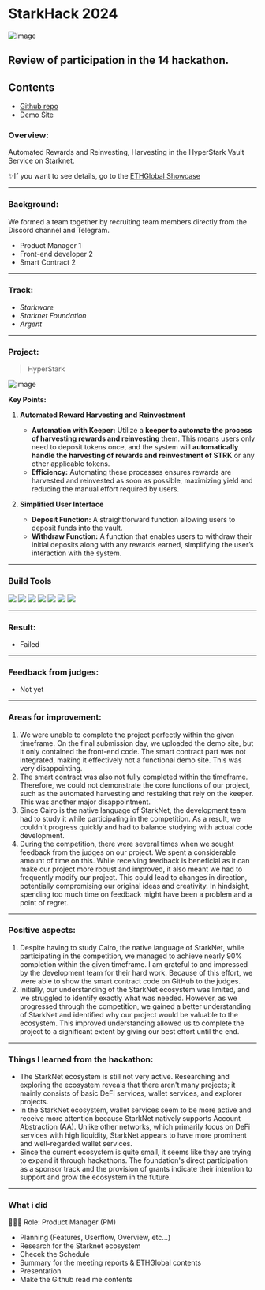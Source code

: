 # StarkHack 2024
![image](https://github.com/Joseph-hackathon/hackathon/assets/144579614/ba22f254-2d8c-4783-bb34-6772f83e9436)

## Review of participation in the 14 hackathon.

## Contents
- [Github repo](https://github.com/linnnnnnh/HyperStark)
- [Demo Site](https://hyper-stark.vercel.app/)

### Overview:
Automated Rewards and Reinvesting, Harvesting in the HyperStark Vault Service on Starknet.

✨If you want to see details, go to the [ETHGlobal Showcase](https://ethglobal.com/showcase/hyperstark-0gqvb)

---
### Background:
We formed a team together by recruiting team members directly from the Discord channel and Telegram.
- Product Manager 1
- Front-end developer 2
- Smart Contract 2

---
### Track:

- *Starkware*
- *Starknet Foundation*
- *Argent*

---
### Project:
> HyperStark

![image](https://github.com/Joseph-hackathon/hackathon/assets/144579614/77cb8af3-b64e-48f0-9feb-58f7304eb11e)

**Key Points:**
1) **Automated Reward Harvesting and Reinvestment**
   - **Automation with Keeper:** Utilize a **keeper to automate the process of harvesting rewards and reinvesting** them. This means users only need to deposit tokens once, and the system will **automatically handle the harvesting of rewards and reinvestment of STRK** or any other applicable tokens.
   - **Efficiency:** Automating these processes ensures rewards are harvested and reinvested as soon as possible, maximizing yield and reducing the manual effort required by users.

3) **Simplified User Interface**
   - **Deposit Function:** A straightforward function allowing users to deposit funds into the vault.
   - **Withdraw Function:** A function that enables users to withdraw their initial deposits along with any rewards earned, simplifying the user’s interaction with the system.

---
### Build Tools
<img src="https://img.shields.io/badge/Typescript-3178C6?style=flat&logo=typescript&logoColor=white"/> <img src="https://img.shields.io/badge/Go-00ADD8?style=flat&logo=go&logoColor=white"/> <img src="https://img.shields.io/badge/JavaScript-F7DF1E?style=flat&logo=javascript&logoColor=white"/> <img src="https://img.shields.io/badge/Next.js-ffffff?style=flat&logo=nextdotjs&logoColor=black"/> <img src="https://img.shields.io/badge/React-61DAFB?style=flat&logo=react&logoColor=white"/> <img src="https://img.shields.io/badge/Solidity-363636?style=flat&logo=solidity&logoColor=white"/> <img src="https://img.shields.io/badge/Web3.js-F16822?style=flat&logo=web3dotjs&logoColor=white"/>

---
### Result:
- Failed

---
### Feedback from judges:
- Not yet

---
### Areas for improvement:
1) We were unable to complete the project perfectly within the given timeframe. On the final submission day, we uploaded the demo site, but it only contained the front-end code. The smart contract part was not integrated, making it effectively not a functional demo site. This was very disappointing.
2) The smart contract was also not fully completed within the timeframe. Therefore, we could not demonstrate the core functions of our project, such as the automated harvesting and restaking that rely on the keeper. This was another major disappointment.
3) Since Cairo is the native language of StarkNet, the development team had to study it while participating in the competition. As a result, we couldn't progress quickly and had to balance studying with actual code development.
4) During the competition, there were several times when we sought feedback from the judges on our project. We spent a considerable amount of time on this. While receiving feedback is beneficial as it can make our project more robust and improved, it also meant we had to frequently modify our project. This could lead to changes in direction, potentially compromising our original ideas and creativity. In hindsight, spending too much time on feedback might have been a problem and a point of regret.

---
### Positive aspects:
1) Despite having to study Cairo, the native language of StarkNet, while participating in the competition, we managed to achieve nearly 90% completion within the given timeframe. I am grateful to and impressed by the development team for their hard work. Because of this effort, we were able to show the smart contract code on GitHub to the judges.
2) Initially, our understanding of the StarkNet ecosystem was limited, and we struggled to identify exactly what was needed. However, as we progressed through the competition, we gained a better understanding of StarkNet and identified why our project would be valuable to the ecosystem. This improved understanding allowed us to complete the project to a significant extent by giving our best effort until the end.

---
### Things I learned from the hackathon:
- The StarkNet ecosystem is still not very active. Researching and exploring the ecosystem reveals that there aren't many projects; it mainly consists of basic DeFi services, wallet services, and explorer projects.
- In the StarkNet ecosystem, wallet services seem to be more active and receive more attention because StarkNet natively supports Account Abstraction (AA). Unlike other networks, which primarily focus on DeFi services with high liquidity, StarkNet appears to have more prominent and well-regarded wallet services.
- Since the current ecosystem is quite small, it seems like they are trying to expand it through hackathons. The foundation's direct participation as a sponsor track and the provision of grants indicate their intention to support and grow the ecosystem in the future.

---
### What i did
👨🏼‍💻 Role: Product Manager (PM)

- Planning (Features, Userflow, Overview, etc...)
- Research for the Starknet ecosystem
- Checek the Schedule
- Summary for the meeting reports & ETHGlobal contents
- Presentation
- Make the Github read.me contents
